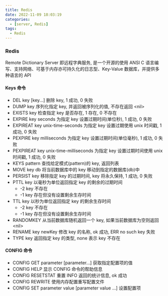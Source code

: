 ```yaml
---
title: Redis
date: 2022-11-09 18:03:19
categories:
  - [server, Redis]
tags:
  - Redis
---
```


### Redis

Remote Dictionary Server 即远程字典服务, 是一个开源的使用 ANSI C 语言编写、支持网络、可基于内存亦可持久化的日志型、Key-Value 数据库，并提供多种语言的 API

#### Keys 命令

- DEL key [key...] 删除 key, 1 成功, 0 失败
- DUMP key 序列化指定 key, 并返回被序列化的值, 不存在返回 &lt;nil&gt;
- EXISTS key 检查指定 key 是否存在, 1 存在, 0 不存在
- EXPIRE key seconds 为指定 key 设置过期时间(单位秒), 1 成功, 0 失败
- EXPIREAT key unix-time-seconds 为指定 key 设置过期使用 unix 时间戳, 1 成功, 0 失败
- PEXPIRE key milliseconds 为指定 key 设置过期时间(单位毫秒), 1 成功, 0 失败
- PEXPIREAT key unix-time-milliseconds 为指定 key 设置过期时间使用 unix 时间戳, 1 成功, 0 失败
- KEYS pattern 查找给定模式(pattern)的 key, 返回列表
- MOVE key db 将当前数据库中的 key 移动到指定的数据库(db)中
- PERSIST key 移除指定 key 的过期时间, key 将永久保持, 1 成功, 0 失败
- PTTL key 以毫秒为单位返回指定 key 的剩余的过期时间
  - \-2 key 不存在
  - \-1 key 存在但没有设置剩余生存时间
- TTL key 以秒为单位返回指定 key 的剩余生存时间
  - \-2 key 不存在
  - \-1 key 存在但没有设置剩余生存时间
- RANDOMKEY 从当前数据库随机返回一个 key, 如果当前数据库为空则返回 &lt;nil&gt;
- RENAME key newKey 修改 key 的名称, ok 成功, ERR no such key 失败
- TYPE key 返回指定 key 的类型, none 表示 key 不存在

#### CONFIG 命令

- CONFIG GET parameter [parameter...] 获取指定配置项的值
- CONFIG HELP 显示 CONFIG 命令的帮助信息
- CONFIG RESETSTAT 重置 INFO 返回的统计信息, ok 成功
- CONFIG REWRITE 使用内存配置重写配置文件
- CONFIG SET parameter value [parameter value ...] 设置配置项
